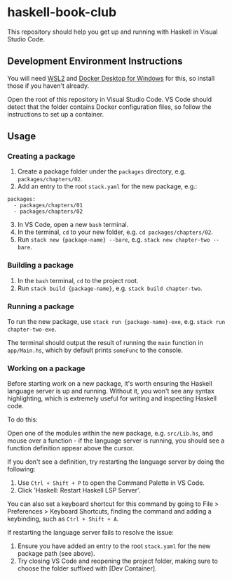 # haskell-book-club

This repository should help you get up and running with Haskell in Visual Studio Code.

## Development Environment Instructions

You will need [WSL2](https://docs.microsoft.com/en-us/windows/wsl/install) and [Docker Desktop for Windows](https://docs.docker.com/desktop/windows/install/) for this, so install those if you haven't already.

Open the root of this repository in Visual Studio Code. VS Code should detect that the folder contains Docker configuration files, so follow the instructions to set up a container.

## Usage

### Creating a package

1. Create a package folder under the `packages` directory, e.g. `packages/chapters/02`.
2. Add an entry to the root `stack.yaml` for the new package, e.g.:
```
packages:
  - packages/chapters/01
  - packages/chapters/02
```
3. In VS Code, open a new `bash` terminal.
4. In the terminal, `cd` to your new folder, e.g. `cd packages/chapters/02`.
5. Run `stack new {package-name} --bare`, e.g. `stack new chapter-two --bare`.

### Building a package

1. In the `bash` terminal, `cd` to the project root.
2. Run `stack build {package-name}`, e.g. `stack build chapter-two`.

### Running a package

To run the new package, use `stack run {package-name}-exe`, e.g. `stack run chapter-two-exe`.

The terminal should output the result of running the `main` function in `app/Main.hs`, which by default prints `someFunc` to the console.

### Working on a package

Before starting work on a new package, it's worth ensuring the Haskell language server is up and running. Without it, you won't see any syntax highlighting, which is extremely useful for writing and inspecting Haskell code.

To do this:

Open one of the modules within the new package, e.g. `src/Lib.hs`, and mouse over a function - if the language server is running, you should see a function definition appear above the cursor.

If you don't see a definition, try restarting the language server by doing the following:

1. Use `Ctrl + Shift + P` to open the Command Palette in VS Code.
2. Click 'Haskell: Restart Haskell LSP Server'.

You can also set a keyboard shortcut for this command by going to File > Preferences > Keyboard Shortcuts, finding the command and adding a keybinding, such as `Ctrl + Shift + A`.

If restarting the language server fails to resolve the issue:

1. Ensure you have added an entry to the root `stack.yaml` for the new package path (see above).
2. Try closing VS Code and reopening the project folder, making sure to choose the folder suffixed with [Dev Container].
